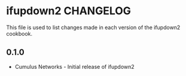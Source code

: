 ifupdown2 CHANGELOG
===================
This file is used to list changes made in each version of the ifupdown2 cookbook.

0.1.0
-----
- Cumulus Networks - Initial release of ifupdown2
